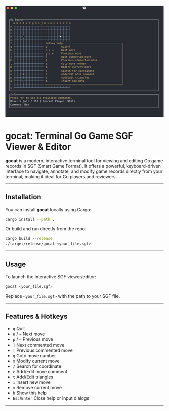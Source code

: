 ![Screenshot of gocat in action](screenshot.png)

# gocat: Terminal Go Game SGF Viewer & Editor

**gocat** is a modern, interactive terminal tool for viewing and editing Go game records in SGF (Smart Game Format). It offers a powerful, keyboard-driven interface to navigate, annotate, and modify game records directly from your terminal, making it ideal for Go players and reviewers.

---

## Installation

You can install **gocat** locally using Cargo:

```sh
cargo install --path .
```

Or build and run directly from the repo:

```sh
cargo build --release
./target/release/gocat <your_file.sgf>
```

---

## Usage

To launch the interactive SGF viewer/editor:

```sh
gocat <your_file.sgf>
```

Replace `<your_file.sgf>` with the path to your SGF file.

---

## Features & Hotkeys

- `q`         Quit
- `n` / `→`   Next move
- `p` / `←`   Previous move
- `]`         Next commented move
- `[`         Previous commented move
- `g`         Goto move number
- `m`         Modify current move
- `/`         Search for coordinate
- `c`         Add/Edit move comment
- `t`         Add/Edit triangles
- `i`         Insert new move
- `x`         Remove current move
- `h`         Show this help
- `Esc`/`Enter` Close help or input dialogs


---